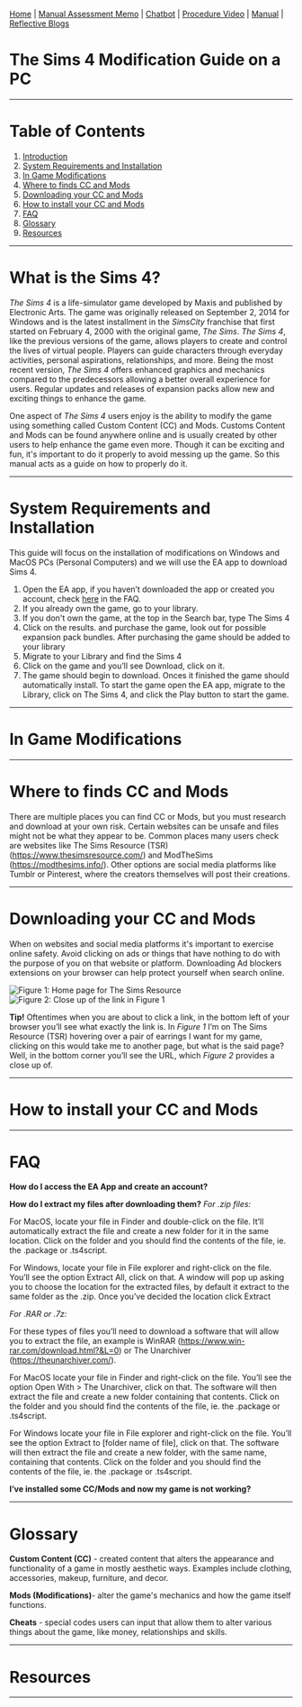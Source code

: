 [Home](index.md) | [Manual Assessment Memo](manual_assessment_memo.md) | [Chatbot](chatbot.md) | [Procedure Video](procedure_video.md) | [Manual](manual.md) | [Reflective Blogs](reflective_blogs.md)

# The Sims 4 Modification Guide on a PC
---
# Table of Contents 
1. [Introduction](#What-is-the-Sims-4-?) 
2. [System Requirements and Installation](#System-Requirements-and-Installation) 
3. [In Game Modifications](#In-Game-Modifications)
4. [Where to finds CC and Mods](#Where-to-finds-CC-and-Mods)
5. [Downloading your CC and Mods](#Downloading-your-CC-and-Mods)
6. [How to install your CC and Mods](#How-to-install-your-CC-and-Mods)
7. [FAQ](#FAQ)
8. [Glossary](#Glossary)
9. [Resources](#Resources)

--- 
# What is the Sims 4? 
*The Sims 4* is a life-simulator game developed by Maxis and published by Electronic Arts. The game was originally  released on September 2, 2014 for Windows and is the latest installment in the *SimsCity* franchise that first started on February 4, 2000 with the original game, *The Sims*. *The Sims 4*, like the previous versions of the game, allows players to create and control the lives of virtual people. Players can guide characters through everyday activities, personal aspirations, relationships, and more. Being the most recent version, *The Sims 4* offers enhanced graphics and mechanics compared to the predecessors allowing a better overall experience for users. Regular updates and releases of expansion packs allow new and exciting things to enhance the game. 

One aspect of *The Sims 4* users enjoy is the ability to modify the game using something called Custom Content (CC) and Mods. Customs Content and Mods can be found anywhere online and is usually created by other users to help enhance the game even more. Though it can be exciting and fun, it's important to do it properly to avoid messing up the game. So this manual acts as a guide on how to properly do it.

---
# System Requirements and Installation
This guide will focus on the installation of modifications on Windows and MacOS PCs (Personal Computers) and we will use the EA app to download Sims 4. 
 1. Open the EA app, if you haven’t downloaded the app or created you account, check [here](#FAQ) in the FAQ. 
 2. If you  already own the game, go to your library.
 3. If you don't own the game, at the top in the Search bar, type The Sims 4
 4. Click on the results. and purchase the game, look out for possible expansion pack bundles. After purchasing the game should be added to your library
 5. Migrate to your Library and find the Sims 4
 6. Click on the game and you’ll see Download, click on it.
 7. The game should begin to download. Onces it finished the game should automatically install.
To start the game open the EA app, migrate to the Library, click on The Sims 4, and click the Play button to start the game. 

---
# In Game Modifications
---
# Where to finds CC and Mods

There are multiple places you can find CC or Mods, but you must research and download at your own risk. Certain websites can be unsafe and files might not be what they appear to be. Common places many users check are websites like The Sims Resource (TSR) (<https://www.thesimsresource.com/>) and ModTheSims (<https://modthesims.info/>). Other options are social media platforms like Tumblr or Pinterest, where the creators themselves will post their creations. 

---
# Downloading your CC and Mods

When on websites and social media platforms it's important to exercise online safety. Avoid clicking on ads or things that have nothing to do with the purpose of you on that website or platform. Downloading Ad blockers extensions on your browser can help protect yourself when search online. 

![*Figure 1*: Home page for The Sims Resource](https://github.com/user-attachments/assets/53827684-8e39-47d4-b738-6ac0521199f1)
![*Figure 2*: Close up of the link in Figure 1](https://github.com/user-attachments/assets/2b90e7dd-40c9-4fe7-9b9a-976212b54be3)

**Tip!** Oftentimes when you are about to click a link, in the bottom left of your browser you’ll see what exactly the link is. In *Figure 1* I’m on The Sims Resource (TSR) hovering over a pair of earrings I want for my game, clicking on this would take me to another page, but what is the said page? Well, in the bottom corner you’ll see the URL, which *Figure 2* provides a close up of.

---
# How to install your CC and Mods 
--- 
# FAQ
**How do I access the EA App and create an account?**

**How do I extract my files after downloading them?**
*For .zip files:*

For MacOS, locate your file in Finder and double-click on the file. It’ll automatically extract the file and create a new folder for it in the same location. Click on the folder and you should find the contents of the file, ie. the .package or .ts4script.

For Windows, locate your file in File explorer and right-click on the file. You’ll see the option Extract All, click on that. A window will pop up asking you to choose the location for the extracted files, by default it extract to the same folder as the .zip. Once you’ve decided the location click Extract 

*For .RAR or .7z:*

For these types of files you’ll need to download a software that will allow you to extract the file, an example is WinRAR (<https://www.win-rar.com/download.html?&L=0>)  or The Unarchiver (<https://theunarchiver.com/>). 

For MacOS locate your file in Finder and right-click on the file. You’ll see the option Open With > The Unarchiver, click on that. The software will then extract the file and create a new folder containing that contents. Click on the folder and you should find the contents of the file, ie. the .package or .ts4script. 

For Windows locate your file in File explorer and right-click on the file. You’ll see the option Extract to [folder name of file], click on that. The software will then extract the file and create a new folder, with the same name, containing that contents. Click on the folder and you should find the contents of the file, ie. the .package or .ts4script. 

**I’ve installed some CC/Mods and now my game is not working?** 

--- 
# Glossary
**Custom Content (CC)** - created content that alters the appearance and functionality of a game in mostly aesthetic ways. Examples include clothing, accessories, makeup, furniture, and decor.

**Mods (Modifications)**- alter the game's mechanics and how the game itself functions. 

**Cheats** - special codes users can input that allow them to alter various things about the game, like money, relationships and skills.

---
# Resources

---
